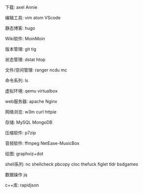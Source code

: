 

下载:
    axel
    Annie

编辑工具:
    vim
    atom
    VScode

静态博客:
    hugo

Wiki软件:
    MoinMoin

版本管理:
    git
    tig

状态管理:
    dstat
    htop

文件/空间管理:
    ranger
    ncdu
    mc

命令系列:
    ls

虚拟环境:
    qemu
    virtualbox

web服务器:
    apache
    Nginx

网络浏览:
    w3m
    curl
    httpie

存储:
    MySQL
    MongoDB

压缩软件:
    p7zip

音频软件:
    ffmpeg
    NetEase-MusicBox

绘图:
    graphviz+dot

shell系列:
    nc
    shellcheck
    pbcopy
    cloc
    thefuck
    figlet
    tldr
    bsdgames

数据操作 jq

c++库:
    rapidjson